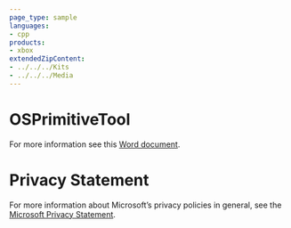 ```yaml
---
page_type: sample
languages:
- cpp
products:
- xbox
extendedZipContent:
- ../../../Kits
- ../../../Media
---
```

# OSPrimitiveTool
For more information see this [Word document](Readme.docx).
# Privacy Statement
For more information about Microsoft’s privacy policies in general, see the [Microsoft Privacy Statement](https://privacy.microsoft.com/en-us/privacystatement/).
